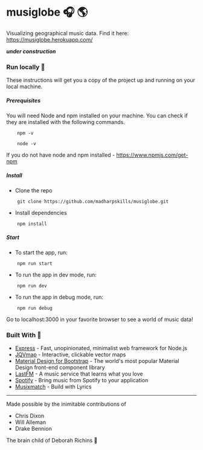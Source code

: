 # musiglobe :headphones: :earth_americas:

Visualizing geographical music data. Find it here: https://musiglobe.herokuapp.com/

***under construction***

### Run locally :running:

These instructions will get you a copy of the project up and running on your local machine.

##### Prerequisites

You will need Node and npm installed on your machine.  You can check if they are installed with the following commands. 

```
    npm -v
```
```
    node -v
```
If you do not have node and npm installed - https://www.npmjs.com/get-npm

##### Install

* Clone the repo

```
    git clone https://github.com/madharpskills/musiglobe.git
```

* Install dependencies

```
    npm install
```

##### Start

* To start the app, run:
```
    npm run start
```
* To run the app in dev mode, run:
```
    npm run dev
```
* To run the app in debug mode, run:
```
    npm run debug
```
 Go to localhost:3000 in your favorite browser to see a world of music data!


### Built With 👷
* [Express](https://expressjs.com/) - Fast, unopinionated, minimalist web framework for Node.js 
* [JQVmap](https://www.10bestdesign.com/jqvmap/) - Interactive, clickable vector maps
* [Material Design for Bootstrap](https://mdbootstrap.github.io/bootstrap-material-design/) - The world's most popular Material Design front-end component library
* [LastFM](https://www.last.fm/api/intro) - A music service that learns what you love
* [Spotify](https://developer.spotify.com/) - Bring music from Spotify to your application
* [Musixmatch](https://developer.musixmatch.com/) - Build with Lyrics

***

Made possible by the inimitable contributions of 
* Chris Dixon
* Will Alleman
* Drake Bennion

The brain child of Deborah Richins :ramen: